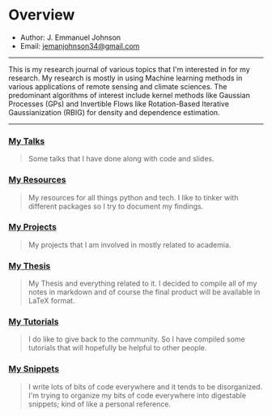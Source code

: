 # Overview

* Author: J. Emmanuel Johnson
* Email: jemanjohnson34@gmail.com

---

This is my research journal of various topics that I'm interested in for my research. My research is mostly in using Machine learning methods in various applications of remote sensing and climate sciences. The predominant algorithms of interest include kernel methods like Gaussian Processes (GPs) and Invertible Flows like Rotation-Based Iterative Gaussianization (RBIG) for density and dependence estimation.


---

<!-- ### [Project Webpages](projects/README.md) -->

### [**My Talks**](talks/README.md)

> Some talks that I have done along with code and slides.

### [**My Resources**](resources/README.md)

> My resources for all things python and tech. I like to tinker with different packages so I try to document my findings.


### [**My Projects**](projects/README.md)

> My projects that I am involved in mostly related to academia.


### [**My Thesis**](thesis/README.md)

> My Thesis and everything related to it. I decided to compile all of my notes in markdown and of course the final product will be available in LaTeX format.

### [**My Tutorials**](tutorials/README.md)

> I do like to give back to the community. So I have compiled some tutorials that will hopefully be helpful to other people.

### [**My Snippets**](snippets/README.md)

> I write lots of bits of code everywhere and it tends to be disorganized. I'm trying to organize my bits of code everywhere into digestable snippets; kind of like a personal reference.

